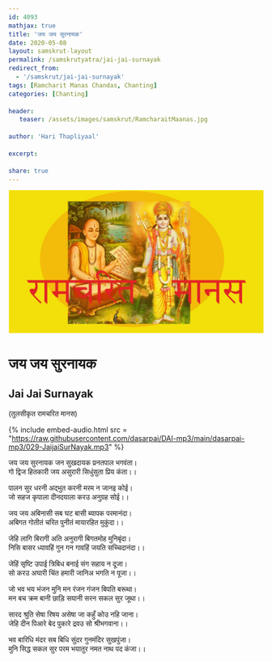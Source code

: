 ```yaml
---    
id: 4093    
mathjax: true    
title: 'जय जय सुरनायक'    
date: 2020-05-08    
layout: samskrut-layout 
permalink: /samskrutyatra/jai-jai-surnayak
redirect_from: 
  - '/samskrut/jai-jai-surnayak'
tags: [Ramcharit Manas Chandas, Chanting]
categories: [Chanting]
    
header:    
   teaser: /assets/images/samskrut/RamcharaitMaanas.jpg    
    
author: 'Hari Thapliyaal'    
    
excerpt:    
    
share: true    
---    
```

    
![](/assets/images/samskrut/RamcharaitMaanas.jpg)    
    
# जय जय सुरनायक     
## Jai Jai Surnayak    
(तुलसीकृत रामचरित मानस)    
    
{% include embed-audio.html src = "https://raw.githubusercontent.com/dasarpai/DAI-mp3/main/dasarpai-mp3/029-JaijaiSurNayak.mp3" %}     
    
जय जय सुरनायक जन सुखदायक प्रनतपाल भगवंता।    
गो द्विज हितकारी जय असुरारी सिधुंसुता प्रिय कंता।।    
    
    
पालन सुर धरनी अद्भुत करनी मरम न जानइ कोई।    
जो सहज कृपाला दीनदयाला करउ अनुग्रह सोई।।    
    
जय जय अबिनासी सब घट बासी ब्यापक परमानंदा।    
अबिगत गोतीतं चरित पुनीतं मायारहित मुकुंदा।।    
    
जेहि लागि बिरागी अति अनुरागी बिगतमोह मुनिबृंदा।    
निसि बासर ध्यावहिं गुन गन गावहिं जयति सच्चिदानंदा।।    
    
जेहिं सृष्टि उपाई त्रिबिध बनाई संग सहाय न दूजा।    
सो करउ अघारी चिंत हमारी जानिअ भगति न पूजा।।    
    
जो भव भय भंजन मुनि मन रंजन गंजन बिपति बरूथा।    
मन बच क्रम बानी छाड़ि सयानी सरन सकल सुर जूथा।।    
    
सारद श्रुति सेषा रिषय असेषा जा कहुँ कोउ नहि जाना।    
जेहि दीन पिआरे बेद पुकारे द्रवउ सो श्रीभगवाना।।    
    
भव बारिधि मंदर सब बिधि सुंदर गुनमंदिर सुखपुंजा।    
मुनि सिद्ध सकल सुर परम भयातुर नमत नाथ पद कंजा।।    
    
